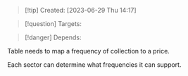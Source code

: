 
>[!tip] Created: [2023-06-29 Thu 14:17]

>[!question] Targets: 

>[!danger] Depends: 

Table needs to map a frequency of collection to a price.

Each sector can determine what frequencies it can support.
